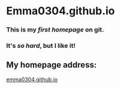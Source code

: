 # Emma0304.github.io

### This is my *first homepage* on git.

### It's _so hard_, but I like it!

## My homepage address:

[emma0304.github.io](http://emma0304.github.io)
